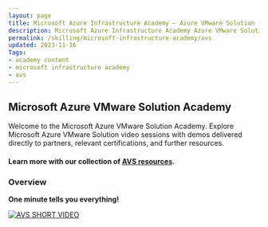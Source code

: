 ```yaml
---
layout: page
title: Microsoft Azure Infrastructure Academy — Azure VMware Solution (AVS)
description: Microsoft Azure Infrastructure Academy Azure VMware Solution (AVS).
permalink: /skilling/microsoft-infrastructure-academy/avs
updated: 2023-11-16
Tags:
- academy content
- microsoft infrastructure academy
- avs
---
```


## Microsoft Azure VMware Solution Academy
Welcome to the Microsoft Azure VMware Solution Academy. Explore Microsoft Azure VMware Solution video sessions with demos delivered directly to partners, relevant certifications, and further resources.

#### Learn more with our collection of [AVS resources](/PartnerResources/skilling/microsoft-infrastructure-academy/resources/avs-resources).

### Overview

**One minute tells you everything!**

[![AVS SHORT VIDEO](https://i.ytimg.com/vi/VaF-f4DgK2s/hq720.jpg?sqp=-oaymwEcCNAFEJQDSFXyq4qpAw4IARUAAIhCGAFwAcABBg==&rs=AOn4CLCMw23EUbZBh6EVjTDnCBxl7tkbtA)](https://www.youtube.com/watch?v=VaF-f4DgK2s)